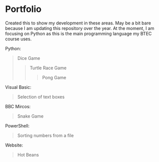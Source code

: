 # Portfolio
Created this to show my development in these areas. May be a bit bare because I am updating this repository over the year.
At the moment, I am focusing on Python as this is the main programming language my BTEC course uses.

Python:
>Dice Game
>>Turtle Race Game
>>>Pong Game

Visual Basic:
>Selection of text boxes

BBC Mircos:
>Snake Game

PowerShell:
>Sorting numbers from a file

Website:
>Hot Beans
